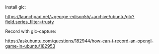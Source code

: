 Install glc:

https://launchpad.net/~george-edison55/+archive/ubuntu/glc?field.series_filter=trusty

Record with glc-capture:

https://askubuntu.com/questions/182944/how-can-i-record-an-opengl-game-in-ubuntu/182953
